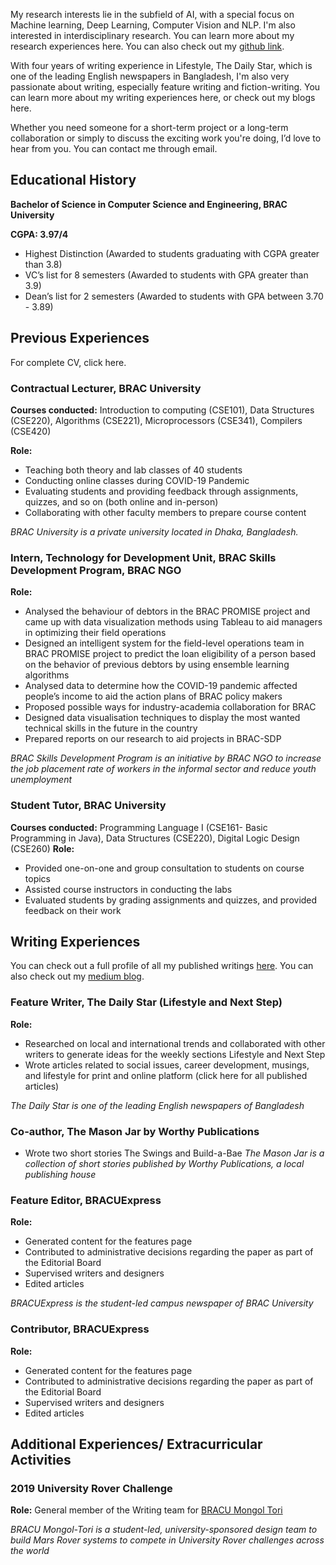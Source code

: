 
My research interests lie in the subfield of AI, with a special focus on Machine learning, Deep Learning, Computer Vision and NLP. I'm also interested in interdisciplinary research. You can learn more about my research experiences here. You can also check out my [github link](https://github.com/Adiba08). 

With four years of writing experience in Lifestyle, The Daily Star, which is one of the leading English newspapers in Bangladesh, I'm also very passionate about writing, especially feature writing and fiction-writing. You can learn more about my writing experiences here, or check out my blogs here. 

Whether you need someone for a short-term project or a long-term collaboration or simply to discuss the exciting work you're doing, I’d love to hear from you. You can contact me through email. 

## Educational History 
**Bachelor of Science in Computer Science and Engineering, BRAC University**

**CGPA: 3.97/4**
- Highest Distinction (Awarded to students graduating with CGPA greater than 3.8) 
- VC’s list for 8 semesters (Awarded to students with GPA greater than 3.9) 
- Dean’s list for 2 semesters (Awarded to students with GPA between 3.70 - 3.89) 

## Previous Experiences 
For complete CV, click here. 
### Contractual Lecturer, BRAC University  
**Courses conducted:** Introduction to computing (CSE101), Data Structures (CSE220), Algorithms (CSE221), Microprocessors (CSE341), Compilers (CSE420) 

**Role:** 
- Teaching both theory and lab classes of 40 students
- Conducting online classes during COVID-19 Pandemic
- Evaluating students and providing feedback through assignments, quizzes, and so on (both online and in-person)
- Collaborating with other faculty members to prepare course content

*BRAC University is a private university located in Dhaka, Bangladesh.*

### Intern, Technology for Development Unit, BRAC Skills Development Program, BRAC NGO
**Role:** 
- Analysed the behaviour of debtors in the BRAC PROMISE project and came up with data visualization methods using Tableau to aid managers in optimizing their field operations
- Designed an intelligent system for the field-level operations team in BRAC PROMISE project to predict the loan eligibility of a person based on the behavior of previous debtors by using ensemble learning algorithms
- Analysed data to determine how the COVID-19 pandemic affected people’s income to aid the action plans of BRAC policy makers
- Proposed possible ways for industry-academia collaboration for BRAC 
- Designed data visualisation techniques to display the most wanted technical skills in the future in the country 
- Prepared reports on our research to aid projects in BRAC-SDP

*BRAC Skills Development Program is an initiative by BRAC NGO to increase the job placement rate of workers in the informal sector and reduce youth unemployment*

### Student Tutor, BRAC University 
**Courses conducted:** Programming Language I (CSE161- Basic Programming in Java), Data Structures (CSE220), Digital Logic Design (CSE260)
**Role:** 
- Provided one-on-one and group consultation to students on course topics
- Assisted course instructors in conducting the labs
- Evaluated students by grading assignments and quizzes, and provided feedback on their work

## Writing Experiences 
You can check out a full profile of all my published writings [here](https://muckrack.com/adiba-proma). You can also check out my [medium blog](https://medium.com/@adiba.proma).  
### Feature Writer, The Daily Star (Lifestyle and Next Step) 
**Role:**
- Researched on local and international trends and collaborated with other writers
to generate ideas for the weekly sections Lifestyle and Next Step
- Wrote articles related to social issues, career development, musings, and lifestyle
for print and online platform (click here for all published articles)

*The Daily Star is one of the leading English newspapers of Bangladesh*

### Co-author, The Mason Jar by Worthy Publications  
- Wrote two short stories The Swings and Build-a-Bae
*The Mason Jar is a collection of short stories published by Worthy Publications, a local publishing house*

### Feature Editor, BRACUExpress
**Role:**
- Generated content for the features page
- Contributed to administrative decisions regarding the paper as part of the Editorial Board 
- Supervised writers and designers
- Edited articles 

*BRACUExpress is the student-led campus newspaper of BRAC University*

### Contributor, BRACUExpress
**Role:**
- Generated content for the features page
- Contributed to administrative decisions regarding the paper as part of the Editorial Board 
- Supervised writers and designers
- Edited articles 

## Additional Experiences/ Extracurricular Activities 
### 2019 University Rover Challenge
**Role:** General member of the Writing team for [BRACU Mongol Tori](http://www.bracumongoltori.com/)

*BRACU Mongol-Tori is a student-led, university-sponsored design team to build Mars Rover systems to compete in University Rover challenges across the world*
